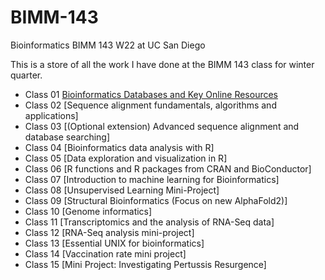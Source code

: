 # BIMM-143
Bioinformatics BIMM 143 W22 at UC San Diego

This is a store of all the work I have done at the BIMM 143 class for winter quarter. 

- Class 01 [Bioinformatics Databases and Key Online Resources](https://github.com/ygarodia/BIMM-143/blob/main/Week%201/BIMM%20143%20LAB1.pdf)
- Class 02 [Sequence alignment fundamentals, algorithms and applications]
- Class 03 [(Optional extension) Advanced sequence alignment and database searching]
- Class 04 [Bioinformatics data analysis with R]
- Class 05 [Data exploration and visualization in R]
- Class 06 [R functions and R packages from CRAN and BioConductor]
- Class 07 [Introduction to machine learning for Bioinformatics]
- Class 08 [Unsupervised Learning Mini-Project]
- Class 09 [Structural Bioinformatics (Focus on new AlphaFold2)]
- Class 10 [Genome informatics]
- Class 11 [Transcriptomics and the analysis of RNA-Seq data]
- Class 12 [RNA-Seq analysis mini-project]
- Class 13 [Essential UNIX for bioinformatics]
- Class 14 [Vaccination rate mini project]
- Class 15 [Mini Project: Investigating Pertussis Resurgence]
